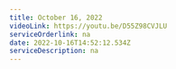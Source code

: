 ```yaml
---
title: October 16, 2022
videoLink: https://youtu.be/D55Z98CVJLU
serviceOrderlink: na
date: 2022-10-16T14:52:12.534Z
serviceDescription: n﻿a
---
```

